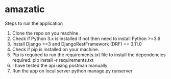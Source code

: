# amazatic


Steps to run the application

1. Clone the repo on you machine. 
2. Check if Python 3.x is installed if not then need to install Python >=3.6
3. Install Django >=3 and DjangoRestFramework (DRF) == 3.11.0
4. Check if pip is installed on your machine.
5. Pip is required to run the requirements.txt file to install the dependencies required. 
      pip install -r requirements.txt
6. I have tested the api using postman manually
7. Run the app on local server python manage.py runserver
